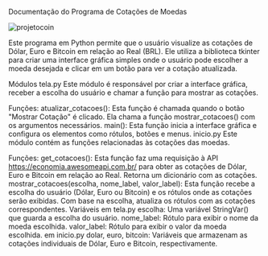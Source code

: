Documentação do Programa de Cotações de Moedas



![projetocoin](https://github.com/ViniScooper/cotacao-moedas/assets/93687902/6b879bde-3ea5-4b26-a7ff-53f6cefba2dc)




Este programa em Python permite que o usuário visualize as cotações de Dólar, Euro e Bitcoin em relação ao Real (BRL). Ele utiliza a biblioteca tkinter para criar uma interface gráfica simples onde o usuário pode escolher a moeda desejada e clicar em um botão para ver a cotação atualizada.

Módulos
tela.py
Este módulo é responsável por criar a interface gráfica, receber a escolha do usuário e chamar a função para mostrar as cotações.

Funções:
atualizar_cotacoes(): Esta função é chamada quando o botão "Mostrar Cotação" é clicado. Ela chama a função mostrar_cotacoes() com os argumentos necessários.
main(): Esta função inicia a interface gráfica e configura os elementos como rótulos, botões e menus.
inicio.py
Este módulo contém as funções relacionadas às cotações das moedas.

Funções:
get_cotacoes(): Esta função faz uma requisição à API https://economia.awesomeapi.com.br/ para obter as cotações de Dólar, Euro e Bitcoin em relação ao Real. Retorna um dicionário com as cotações.
mostrar_cotacoes(escolha, nome_label, valor_label): Esta função recebe a escolha do usuário (Dólar, Euro ou Bitcoin) e os rótulos onde as cotações serão exibidas. Com base na escolha, atualiza os rótulos com as cotações correspondentes.
Variáveis
em tela.py
escolha: Uma variável StringVar() que guarda a escolha do usuário.
nome_label: Rótulo para exibir o nome da moeda escolhida.
valor_label: Rótulo para exibir o valor da moeda escolhida.
em inicio.py
dolar, euro, bitcoin: Variáveis que armazenam as cotações individuais de Dólar, Euro e Bitcoin, respectivamente.




